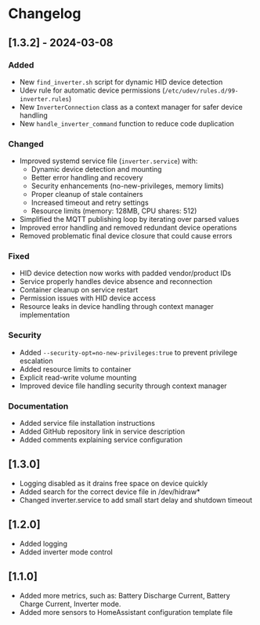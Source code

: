# Changelog

## [1.3.2] - 2024-03-08

### Added
- New `find_inverter.sh` script for dynamic HID device detection
- Udev rule for automatic device permissions (`/etc/udev/rules.d/99-inverter.rules`)
- New `InverterConnection` class as a context manager for safer device handling
- New `handle_inverter_command` function to reduce code duplication

### Changed
- Improved systemd service file (`inverter.service`) with:
  - Dynamic device detection and mounting
  - Better error handling and recovery
  - Security enhancements (no-new-privileges, memory limits)
  - Proper cleanup of stale containers
  - Increased timeout and retry settings
  - Resource limits (memory: 128MB, CPU shares: 512)
- Simplified the MQTT publishing loop by iterating over parsed values
- Improved error handling and removed redundant device operations
- Removed problematic final device closure that could cause errors

### Fixed
- HID device detection now works with padded vendor/product IDs
- Service properly handles device absence and reconnection
- Container cleanup on service restart
- Permission issues with HID device access
- Resource leaks in device handling through context manager implementation

### Security
- Added `--security-opt=no-new-privileges:true` to prevent privilege escalation
- Added resource limits to container
- Explicit read-write volume mounting
- Improved device file handling security through context manager

### Documentation
- Added service file installation instructions
- Added GitHub repository link in service description
- Added comments explaining service configuration

## [1.3.0]
- Logging disabled as it drains free space on device quickly
- Added search for the correct device file in /dev/hidraw*
- Changed inverter.service to add small start delay and shutdown timeout

## [1.2.0]
- Added logging
- Added inverter mode control

## [1.1.0]
- Added more metrics, such as: Battery Discharge Current, Battery Charge Current, Inverter mode.
- Added more sensors to HomeAssistant configuration template file
